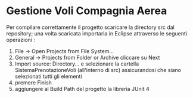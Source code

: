 # Gestione Voli Compagnia Aerea

Per compilare correttamente il progetto scaricare la directory src dal repository; una volta scaricata importarla in Eclipse attraverso le seguenti operazioni : 

  1) File -> Open Projects from File System… 
  2) General -> Projects from Folder or Archive  cliccare su Next
  3) Import source: Directory... e selezionare la cartella SistemaPrenotazioneVoli (all'interno di src) assicurandosi che siano selezionati tutti gli elementi
  4) premere Finish 
  5) aggiungere al Build Path del progetto la libreria JUnit 4
